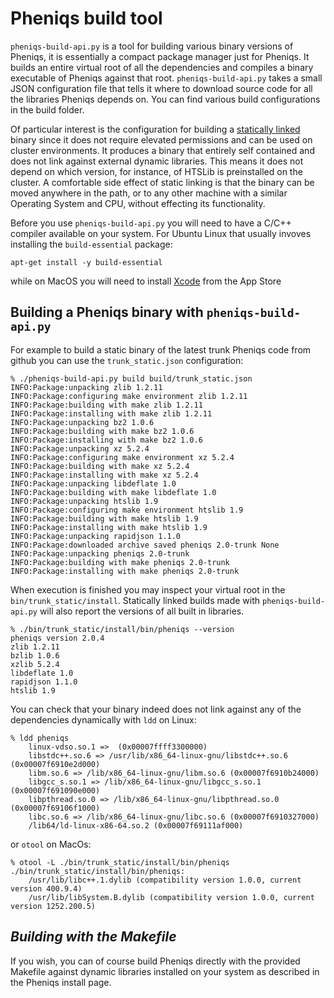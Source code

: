 # Pheniqs build tool

`pheniqs-build-api.py` is a tool for building various binary versions of Pheniqs, it is essentially a compact package manager just for Pheniqs. It builds an entire virtual root of all the dependencies and compiles a binary executable of Pheniqs against that root. `pheniqs-build-api.py` takes a small JSON configuration file that tells it where to download source code for all the libraries Pheniqs depends on. You can find various build configurations in the build folder.

Of particular interest is the configuration for building a [statically linked](https://en.wikipedia.org/wiki/Static_library) binary since it does not require elevated permissions and can be used on cluster environments. It produces a binary that entirely self contained and does not link against external dynamic libraries. This means it does not depend on which version, for instance, of HTSLib is preinstalled on the cluster. A comfortable side effect of static linking is that the binary can be moved anywhere in the path, or to any other machine with a similar Operating System and CPU, without effecting its functionality.  

Before you use `pheniqs-build-api.py` you will need to have a C/C++ compiler available on your system. For Ubuntu Linux that usually invoves installing the `build-essential` package:

```shell
apt-get install -y build-essential
```

while on MacOS you will need to install [Xcode](https://apps.apple.com/us/app/xcode/id497799835) from the App Store

## Building a Pheniqs binary with `pheniqs-build-api.py`

For example to build a static binary of the latest trunk Pheniqs code from github you can use the `trunk_static.json` configuration:

```shell
% ./pheniqs-build-api.py build build/trunk_static.json
INFO:Package:unpacking zlib 1.2.11
INFO:Package:configuring make environment zlib 1.2.11
INFO:Package:building with make zlib 1.2.11
INFO:Package:installing with make zlib 1.2.11
INFO:Package:unpacking bz2 1.0.6
INFO:Package:building with make bz2 1.0.6
INFO:Package:installing with make bz2 1.0.6
INFO:Package:unpacking xz 5.2.4
INFO:Package:configuring make environment xz 5.2.4
INFO:Package:building with make xz 5.2.4
INFO:Package:installing with make xz 5.2.4
INFO:Package:unpacking libdeflate 1.0
INFO:Package:building with make libdeflate 1.0
INFO:Package:unpacking htslib 1.9
INFO:Package:configuring make environment htslib 1.9
INFO:Package:building with make htslib 1.9
INFO:Package:installing with make htslib 1.9
INFO:Package:unpacking rapidjson 1.1.0
INFO:Package:downloaded archive saved pheniqs 2.0-trunk None
INFO:Package:unpacking pheniqs 2.0-trunk
INFO:Package:building with make pheniqs 2.0-trunk
INFO:Package:installing with make pheniqs 2.0-trunk
```

When execution is finished you may inspect your virtual root in the `bin/trunk_static/install`. Statically linked builds made with `pheniqs-build-api.py` will also report the versions of all built in libraries.

```shell
% ./bin/trunk_static/install/bin/pheniqs --version
pheniqs version 2.0.4
zlib 1.2.11
bzlib 1.0.6
xzlib 5.2.4
libdeflate 1.0
rapidjson 1.1.0
htslib 1.9
```

You can check that your binary indeed does not link against any of the dependencies dynamically with `ldd` on Linux:

```shell
% ldd pheniqs
	linux-vdso.so.1 =>  (0x00007ffff3300000)
	libstdc++.so.6 => /usr/lib/x86_64-linux-gnu/libstdc++.so.6 (0x00007f6910e2d000)
	libm.so.6 => /lib/x86_64-linux-gnu/libm.so.6 (0x00007f6910b24000)
	libgcc_s.so.1 => /lib/x86_64-linux-gnu/libgcc_s.so.1 (0x00007f691090e000)
	libpthread.so.0 => /lib/x86_64-linux-gnu/libpthread.so.0 (0x00007f69106f1000)
	libc.so.6 => /lib/x86_64-linux-gnu/libc.so.6 (0x00007f6910327000)
	/lib64/ld-linux-x86-64.so.2 (0x00007f69111af000)
```

or `otool` on MacOs:

```shell
% otool -L ./bin/trunk_static/install/bin/pheniqs
./bin/trunk_static/install/bin/pheniqs:
	/usr/lib/libc++.1.dylib (compatibility version 1.0.0, current version 400.9.4)
	/usr/lib/libSystem.B.dylib (compatibility version 1.0.0, current version 1252.200.5)
```

## *Building with the Makefile*
If you wish, you can of course build Pheniqs directly with the provided Makefile against dynamic libraries installed on your system as described in the Pheniqs install page.
